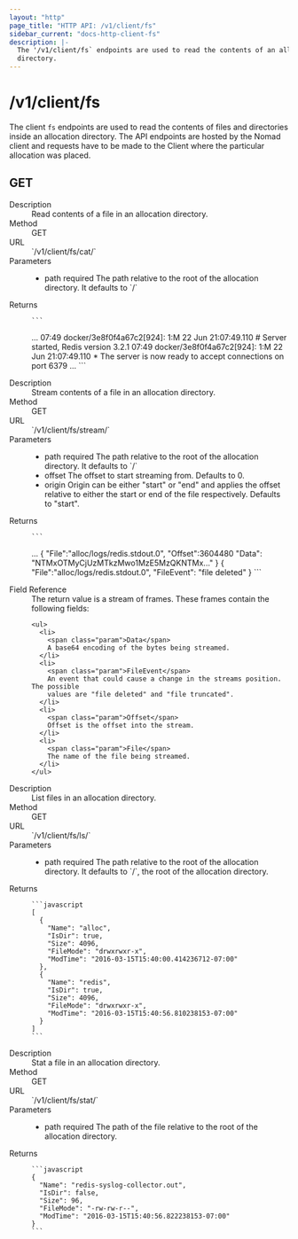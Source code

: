 ```yaml
---
layout: "http"
page_title: "HTTP API: /v1/client/fs"
sidebar_current: "docs-http-client-fs"
description: |-
  The '/v1/client/fs` endpoints are used to read the contents of an allocation
  directory.
---
```


# /v1/client/fs

The client `fs` endpoints are used to read the contents of files and
directories inside an allocation directory. The API endpoints are hosted by the
Nomad client and requests have to be made to the Client where the particular
allocation was placed.

## GET

<dl>
  <dt>Description</dt>
  <dd>
     Read contents of a file in an allocation directory.
  </dd>

  <dt>Method</dt>
  <dd>GET</dd>

  <dt>URL</dt>
  <dd>`/v1/client/fs/cat/<Allocation-ID>`</dd>

  <dt>Parameters</dt>
  <dd>
    <ul>
      <li>
        <span class="param">path</span>
        <span class="param-flags">required</span>
         The path relative to the root of the allocation directory. It 
         defaults to `/`
      </li>
    </ul>
  </dd>

  <dt>Returns</dt>
  <dd>

    ```
...
07:49 docker/3e8f0f4a67c2[924]: 1:M 22 Jun 21:07:49.110 # Server started, Redis version 3.2.1
07:49 docker/3e8f0f4a67c2[924]: 1:M 22 Jun 21:07:49.110 * The server is now ready to accept connections on port 6379
...
    ```

  </dd>

</dl>

<dl>
  <dt>Description</dt>
  <dd>
     Stream contents of a file in an allocation directory.
  </dd>

  <dt>Method</dt>
  <dd>GET</dd>

  <dt>URL</dt>
  <dd>`/v1/client/fs/stream/<Allocation-ID>`</dd>

  <dt>Parameters</dt>
  <dd>
    <ul>
      <li>
        <span class="param">path</span>
        <span class="param-flags">required</span>
         The path relative to the root of the allocation directory. It 
         defaults to `/`
      </li>
      <li>
        <span class="param">offset</span>
         The offset to start streaming from. Defaults to 0.
      </li>
      <li>
        <span class="param">origin</span>
        Origin can be either "start" or "end" and applies the offset relative to
        either the start or end of the file respectively. Defaults to "start".
      </li>
    </ul>
  </dd>

  <dt>Returns</dt>
  <dd>

    ```
...
    {
        "File":"alloc/logs/redis.stdout.0",
        "Offset":3604480
        "Data": "NTMxOTMyCjUzMTkzMwo1MzE5MzQKNTMx..."
    }
    {
        "File":"alloc/logs/redis.stdout.0",
        "FileEvent": "file deleted"
    }
    ```

  </dd>


  <dt>Field Reference</dt>
  <dd>
    The return value is a stream of frames. These frames contain the following
    fields:

    <ul>
      <li>
        <span class="param">Data</span>
        A base64 encoding of the bytes being streamed.
      </li>
      <li>
        <span class="param">FileEvent</span>
        An event that could cause a change in the streams position. The possible
        values are "file deleted" and "file truncated".
      </li>
      <li>
        <span class="param">Offset</span>
        Offset is the offset into the stream.
      </li>
      <li>
        <span class="param">File</span>
        The name of the file being streamed.
      </li>
    </ul>
  </dd>
</dl>

<dl>
  <dt>Description</dt>
  <dd>
     List files in an allocation directory.
  </dd>

  <dt>Method</dt>
  <dd>GET</dd>

  <dt>URL</dt>
  <dd>`/v1/client/fs/ls/<Allocation-ID>`</dd>

  <dt>Parameters</dt>
  <dd>
    <ul>
      <li>
        <span class="param">path</span>
        <span class="param-flags">required</span>
        The path relative to the root of the allocation directory. It 
        defaults to `/`, the root of the allocation directory.
      </li>
    </ul>
  </dd>

  <dt>Returns</dt>
  <dd>

    ```javascript
    [
      {
        "Name": "alloc",
        "IsDir": true,
        "Size": 4096,
        "FileMode": "drwxrwxr-x",
        "ModTime": "2016-03-15T15:40:00.414236712-07:00"
      },
      {
        "Name": "redis",
        "IsDir": true,
        "Size": 4096,
        "FileMode": "drwxrwxr-x",
        "ModTime": "2016-03-15T15:40:56.810238153-07:00"
      }
    ]
    ```

  </dd>
</dl>

<dl>
  <dt>Description</dt>
  <dd>
     Stat a file in an allocation directory.
  </dd>

  <dt>Method</dt>
  <dd>GET</dd>

  <dt>URL</dt>
  <dd>`/v1/client/fs/stat/<Allocation-ID>`</dd>

  <dt>Parameters</dt>
  <dd>
    <ul>
      <li>
        <span class="param">path</span>
        <span class="param-flags">required</span>
        The path of the file relative to the root of the allocation directory.
      </li>
    </ul>
  </dd>

  <dt>Returns</dt>
  <dd>

    ```javascript
    {
      "Name": "redis-syslog-collector.out",
      "IsDir": false,
      "Size": 96,
      "FileMode": "-rw-rw-r--",
      "ModTime": "2016-03-15T15:40:56.822238153-07:00"
    }
    ```

  </dd>
</dl>
